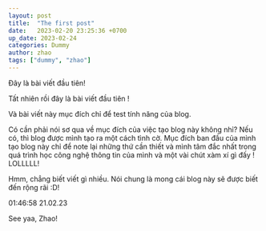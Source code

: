 ```yaml
---
layout: post
title:  "The first post"
date:   2023-02-20 23:25:36 +0700
up_date: 2023-02-24
categories: Dummy
author: zhao
tags: ["dummy", "zhao"]
---
```


Đây là bài viết đầu tiên!

Tất nhiên rồi đây là bài viết đầu tiên !

Và bài viết này mục đích chỉ để test tính năng của blog.

Có cần phải nói sơ qua về mục đích của việc tạo blog này không nhỉ? Nếu có, thì blog được mình tạo ra một cách tình cờ. Mục đích ban đầu của mình tạo blog này chỉ để note lại những thứ cần thiết và mình tâm đắc nhất trong quá trình học công nghệ thông tin của mình và một vài chút xàm xí gì đấy ! LOLLLLL!

Hmm, chẳng biết viết gì nhiều. Nói chung là mong cái blog này sẽ được biết đến rộng rãi :D!

01:46:58 21.02.23

See yaa,
Zhao! 